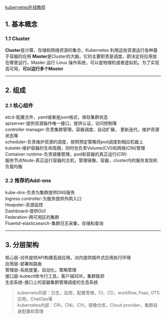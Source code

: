 
[kubernetes在线教程](https://kubernetes.io/docs/tutorials/kubernetes-basics/)

## 1. 基本概念
### 1.1 Cluster
**Cluster**是计算、存储和网络资源的集合，Kubernetes 利用这些资源运行各种基于容器的应用
**Master**是Cluster的大脑，它的主要职责是调度，即决定将应用放在哪里运行。Master 运行 Linux 操作系统，可以是物理机或者虚拟机。为了实现高可用，**可以运行多个Master**

-------
## 2. 组成
### 2.1 核心组件
etcd-配置文件，yaml或者是json格式，保存集群状态      
apiserver-提供资源操作唯一接口，提供认证，访问控制等     
controller manager-负责集群管理，容器调度，自动扩展， 更新迭代，维护资源状态等     
scheduler-负责维护资源的调度，按照预定策略将pod调度到相应机器上     
kubelet-维护容器的生命周期，同时也负责Volume(CVI)和网络(CNI)管理     
Container runtime-负责镜像管理，pod和容器的真正运行(CRI)      
服务节点Node-真正运行容器的主机，管理镜像，容器，cluster内的服务发现和负载均衡     

### 2.2 推荐的Add-ons
 kube-dns-负责为集群提供DNS服务     
 Ingress controller-为服务提供外网入口     
 Heapster-资源监控    
 Dashboard-提供GUI   
 Federation-跨可用区的集群    
 Fluentd-elasticsearch-集群日志采集，存储和查询    

 ----------
 ## 3. 分层架构
 核心层-对外提供API构建高层应用，对内提供插件式应用执行环境    
 应用层-部署和路由          
 管理层-系统度量，自动化，策略管理          
 接口层-kubectl命令行工具，客户端SDK，集群联邦            
 生态系统-接口上的容器集群管理调度的生态系统
 > kubernets外部：日志，监控，配置管理，CI，CD，workflow, Faas, OTS应用，ChatOps等       
 kubernetes内部：CRI，CNI，CVI，镜像仓库，Cloud provider，集群自身配置和管理            